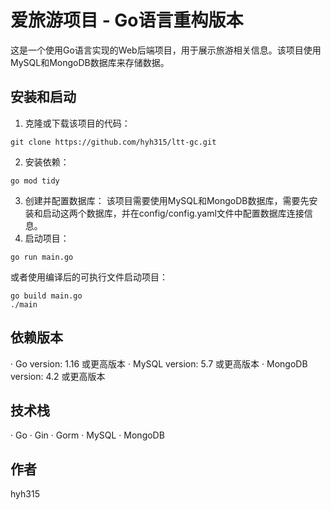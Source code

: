 # 爱旅游项目 - Go语言重构版本
这是一个使用Go语言实现的Web后端项目，用于展示旅游相关信息。该项目使用MySQL和MongoDB数据库来存储数据。

## 安装和启动
1. 克隆或下载该项目的代码：
```
git clone https://github.com/hyh315/ltt-gc.git
```
2. 安装依赖：
```
go mod tidy
```
3. 创建并配置数据库：
该项目需要使用MySQL和MongoDB数据库，需要先安装和启动这两个数据库，并在config/config.yaml文件中配置数据库连接信息。
4. 启动项目：
```
go run main.go
```
或者使用编译后的可执行文件启动项目：
```
go build main.go
./main
```

## 依赖版本
· Go version: 1.16 或更高版本
· MySQL version: 5.7 或更高版本
· MongoDB version: 4.2 或更高版本

## 技术栈
· Go
· Gin
· Gorm
· MySQL
· MongoDB

## 作者
hyh315

